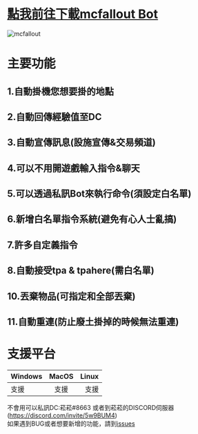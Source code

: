    [點我前往下載mcfallout Bot](https://github.com/rrt467778/mcfallout-Bot/releases)
===============================================================
![mcfallout](https://imgur.dcard.tw/cdQkFXQ.png "廢土伺服器logo")    

# 主要功能    
## 1.自動掛機您想要掛的地點  
## 2.自動回傳經驗值至DC  
## 3.自動宣傳訊息(設施宣傳&交易頻道)  
## 4.可以不用開遊戲輸入指令&聊天  
## 5.可以透過私訊Bot來執行命令(須設定白名單)  
## 6.新增白名單指令系統(避免有心人士亂搞)  
## 7.許多自定義指令   
## 8.自動接受tpa & tpahere(需白名單)  
## 10.丟棄物品(可指定和全部丟棄)  
## 11.自動重連(防止廢土掛掉的時候無法重連)    
  
# 支援平台
| Windows| MacOS | Linux |
|:-------|:-----:|------:|
| 支援 |  支援 |   支援 |  

不會用可以私訊DC:菘菘#8663  或者到菘菘的DISCORD伺服器(https://discord.com/invite/5w9BUM4)   
如果遇到BUG或者想要新增的功能，請到[issues](https://github.com/rrt467778/mcfallout-Bot/issues)   
 
